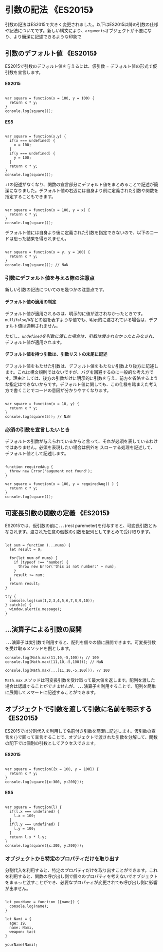 # 引数の記法 《ES2015》

引数の記法はES2015で大きく変更されました。以下はES2015以降の引数の仕様や記法についてです。新しい構文により、`arguments`オブジェクトが不要になり、より簡潔に記述できるような印象で





## 引数のデフォルト値 《ES2015》

ES2015で引数のデフォルト値を与えるには、仮引数 = デフォルト値の形式で仮引数を宣言します。


#### ES2015

```

var square = function(x = 100, y = 100) {
  return x * y;
}
console.log(square());

```

#### ES5

```

var square = function(x,y) {
  if(x === undefined) {
    x = 100;
  }
  if(y === undefined) {
    y = 100;
  }
  return x * y;
}
console.log(square());

```

`if`の記述がなくなり、関数の宣言部分にデフォルト値をまとめることで記述が簡潔になりました。デフォルト値の右辺には自身より前に定義された引数や関数を指定することもできます。

```

var square = function(x = 100, y = x) {
  return x * y;
}
console.log(square());

```

デフォルト値には自身より後に定義された引数を指定できないので、以下のコードは思った結果を得られません。

```

var square = function(x = y, y = 100) {
  return x * y;
}
console.log(square()); // NaN

```




### 引数にデフォルト値を与える際の注意点

新しい引数の記法についてのを幾つかの注意点です。


#### デフォルト値の適用の判定

デフォルト値が適用されるのは、明示的に値が渡されなかったときです。`null`/`false`/`0`などの殻を表すような値でも、明示的に渡されている場合は、デフォルト値は適用されません。

ただし、*`undefined`を引数に渡した場合は、引数は渡されなかったとみなされ*、デフォルト値が適用されます。


#### デフォルト値を持つ引数は、引数リストの末尾に記述

デフォルト値をもたせた引数は、デフォルト値をもたない引数より後方に記述します。これは構文規則ではないですが、バグを回避するのに一般的な考え方です。理由としては、後方の引数だけに明示的に引数を与え、前方を省略するような指定はできないからです。デフォルト値に関しても、この仕様を踏まえた考え方で書くことでコードの意図が分かりやすくなります。

```

var square = function(x = 10, y) {
  return x * y;
}
console.log(square(5)); // NaN

```




### 必須の引数を宣言したいとき

デフォルトの引数が与えられているからと言って、それが必須を表しているわけではありません。必須を表現したい場合は例外を
スローする処理を記述して、デフォルト値として記述します。

```

function requiredAug {
  throw new Error('augument not found');
}

var square = function(x = 100, y = requiredAug() ) {
  return x * y;
}
console.log(square());

```





## 可変長引数の関数の定義 《ES2015》

ES2015では、仮引数の前に`...`(rest paremeter)を付与すると、可変長引数とみなされます。渡された任意の個数の引数を配列としてまとめて受け取ります。

```

let sum = function (...nums) {
  let result = 0;
  
  for(let num of nums) {
    if (typeof !== 'number) {
      throw new Error('this is not number:' + num);
    }
    result += num;
  }
  return result;
}

try {
  console.log(sum(1,2,3,4,5,6,7,8,9,10));
} catch(e) {
  window.alert(e.message);
}

```




## ...演算子による引数の展開

`...`演算子は実引数で利用すると、配列を個々の値に展開できます。可変長引数を受け取るメソッドを例とします。

```
console.log(Math.max(11,10,-5,100)); // 100
console.log(Math.max([11,10,-5,100])); // NaN

console.log(Math.max(...[11,10,-5,100])); // 100

```
`Math.max` メソッドは可変長引数を受け取って最大値を返します。配列を渡した場合は認識することができませんが、`...`演算子を利用することで、配列を簡単に展開してスマートに記述することができます。





## オブジェクトで引数を渡して引数に名前を明示する 《ES2015》

ES2015では分割代入を利用して名前付き引数を簡潔に記述します。仮引数の宣言を`{}`で囲って宣言することで、オブジェクトで渡された引数を分解して、関数の配下では個別の引数としてアクセスできます。


#### ES2015

```

var square = function({x = 100, y = 100}) {
  return x * y;
}
console.log(square({x:300, y:200}));

```


#### ES5

```

var square = function(l) {
  if(l.x === undefined) {
    l.x = 100;
  }
  if(l.y === undefined) {
    l.y = 100;
  }
  return l.x * l.y;
}
console.log(square({x:300, y:200}));

```




### オブジェクトから特定のプロパティだけを取り出す

分割代入を利用すると、特定のプロパティだけを取り出すことができます。これを利用すると、関数の呼び出し側で個々のプロパティを考えないでオブジェクトをまるっと渡すことができ、必要なプロパティが変更されても呼び出し側に影響が出ません。

```

let yourName = function ({name}) {
  console.log(name);
}

let Nami = {
  age: 19,
  name: Nami,
  weapon: tact
}

yourName(Nami);

```


















































